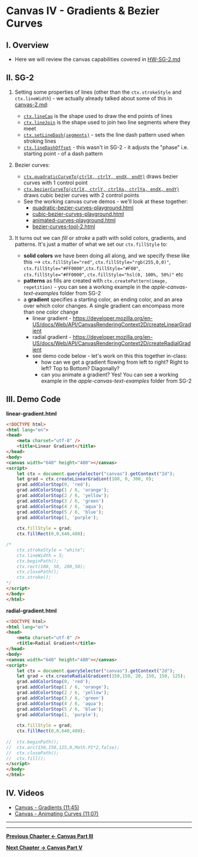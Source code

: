 # Canvas IV - Gradients & Bezier Curves

## I. Overview

- Here we will review the canvas capabilities covered in [HW-SG-2.md](./HW-SG-2.md)

## II. SG-2

1) Setting some properties of lines (other than the `ctx.strokeStyle` and `ctx.lineWidth`) - we actually already talked about some of this in [canvas-2.md](./canvas-2.md):
    - [`ctx.lineCap`](https://developer.mozilla.org/en-US/docs/Web/API/CanvasRenderingContext2D/lineCap) is the shape used to draw the end points of lines
    - [`ctx.lineJoin`](https://developer.mozilla.org/en-US/docs/Web/API/CanvasRenderingContext2D/lineJoin) is the shape used to join two line segments where they meet
    - [`ctx.setLineDash(segments)`](https://developer.mozilla.org/en-US/docs/Web/API/CanvasRenderingContext2D/setLineDash) - sets the line dash pattern used when stroking lines
    - [`ctx.lineDashOffset`](https://developer.mozilla.org/en-US/docs/Web/API/CanvasRenderingContext2D/lineDashOffset) - this wasn't in SG-2 - it adjusts the "phase" i.e. starting point - of a dash pattern 

2) Bezier curves:
    - [`ctx.quadraticCurveTo(ctrlX, ctrlY, endX, endY)`](https://developer.mozilla.org/en-US/docs/Web/API/CanvasRenderingContext2D/quadraticCurveTo) draws bezier curves with 1 control point
    - [`ctx.bezierCurveTo(ctrlX, ctrlY, ctrlXa, ctrlYa, endX, endY)`](https://developer.mozilla.org/en-US/docs/Web/API/CanvasRenderingContext2D/bezierCurveTo) draws cubic bezier curves with 2 control points
    - See the working canvas curve demos - we'll look at these together:
      - [quadratic-bezier-curves-playground.html](http://igm.rit.edu/~acjvks/courses/shared/330/sg-2/bezier-curve-playgrounds/quadratic-bezier-curves-playground.html)
      - [cubic-bezier-curves-playground.html](http://igm.rit.edu/~acjvks/courses/shared/330/sg-2/bezier-curve-playgrounds/cubic-bezier-curves-playground.html)
      - [animated-curves-playground.html](http://igm.rit.edu/~acjvks/courses/shared/330/sg-2/bezier-curve-playgrounds/animated-curves-playground.html)
      - [bezier-curves-tool-2.html](http://igm.rit.edu/~acjvks/courses/shared/330/sg-2/bezier-curves-tool-2.html)
    
3) It turns out we can *fill* or *stroke* a path with solid colors, gradients, and patterns. It's just a matter of what we set our `ctx.fillStyle` to:
    - **solid colors** we have been doing all along, and we specify these like this --> `ctx.fillStyle="red"`, `ctx.fillStyle="rgb(255,0,0)"`, `ctx.fillStyle="#FF0000"`,`ctx.fillStyle="#F00"`, `ctx.fillStyle="#FF0000"`, `ctx.fillStyle="hsl(0, 100%, 50%)"` etc
    - **patterns** as fills are created with `ctx.createPattern(image, repetition)` - you can see a working example in the *apple-canvas-text-examples* folder from SG-2
    - a **gradient** specifies a starting color, an ending color, and an area over which color changes. A single gradient can encompass more than one color change
      - linear gradient - https://developer.mozilla.org/en-US/docs/Web/API/CanvasRenderingContext2D/createLinearGradient
      - radial gradient - https://developer.mozilla.org/en-US/docs/Web/API/CanvasRenderingContext2D/createRadialGradient
      - see demo code below - let's work on this this together in-class:
        - how can we get a gradient flowing from left to right? Right to left? Top to Bottom? Diagonally?
        - can you animate a gradient? Yes! You can see a working example in the *apple-canvas-text-examples* folder from SG-2

## III. Demo Code

**linear-gradient.html**

```html
<!DOCTYPE html>
<html lang="en">
<head>
	<meta charset="utf-8" />
	<title>Linear Gradient</title>
</head>
<body>
<canvas width="640" height="480"></canvas>
<script>
	let ctx = document.querySelector("canvas").getContext("2d");
	let grad = ctx.createLinearGradient(100, 0, 300, 0);
	grad.addColorStop(0, 'red');
	grad.addColorStop(1 / 6, 'orange');
	grad.addColorStop(2 / 6, 'yellow');
	grad.addColorStop(3 / 6, 'green')
	grad.addColorStop(4 / 6, 'aqua');
	grad.addColorStop(5 / 6, 'blue');
	grad.addColorStop(1, 'purple');
	
	ctx.fillStyle = grad;
	ctx.fillRect(0,0,640,480);

/*
	ctx.strokeStyle = "white";
	ctx.lineWidth = 5;
	ctx.beginPath();
	ctx.rect(100, 50, 200,50);
	ctx.closePath();
	ctx.stroke();
*/
</script>
</body>
</html>
```

**radial-gradient.html**

```html
<!DOCTYPE html>
<html lang="en">
<head>
	<meta charset="utf-8" />
	<title>Radial Gradient</title>
</head>
<body>
<canvas width="640" height="480"></canvas>
<script>
	let ctx = document.querySelector("canvas").getContext("2d");
	let grad = ctx.createRadialGradient(150,150, 20, 150, 150, 125);
	grad.addColorStop(0, 'red');
	grad.addColorStop(1 / 6, 'orange');
	grad.addColorStop(2 / 6, 'yellow');
	grad.addColorStop(3 / 6, 'green')
	grad.addColorStop(4 / 6, 'aqua');
	grad.addColorStop(5 / 6, 'blue');
	grad.addColorStop(1, 'purple');
	
	ctx.fillStyle = grad;
	ctx.fillRect(0,0,640,480);
	
// 	ctx.beginPath();
// 	ctx.arc(150,150,125,0,Math.PI*2,false);
// 	ctx.closePath();
// 	ctx.fill();
</script>
</body>
</html>
```

## IV. Videos

- [Canvas - Gradients (11:45)](https://video.rit.edu/Watch/s8FSy64T)
- [Canvas - Animating Curves (11:07)](https://video.rit.edu/Watch/Ay94Cpo7)



<hr><hr>

**[Previous Chapter <- Canvas Part III](canvas-3.md)**

**[Next Chapter -> Canvas Part V](canvas-5.md)**
